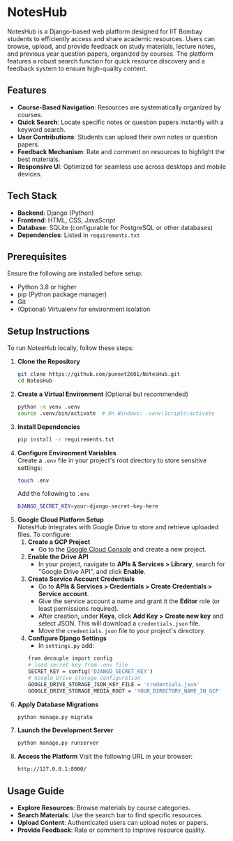 # NotesHub

NotesHub is a Django-based web platform designed for IIT Bombay students to efficiently access and share academic resources. Users can browse, upload, and provide feedback on study materials, lecture notes, and previous year question papers, organized by courses. The platform features a robust search function for quick resource discovery and a feedback system to ensure high-quality content.

## Features

- **Course-Based Navigation**: Resources are systematically organized by courses.
- **Quick Search**: Locate specific notes or question papers instantly with a keyword search.
- **User Contributions**: Students can upload their own notes or question papers.
- **Feedback Mechanism**: Rate and comment on resources to highlight the best materials.
- **Responsive UI**: Optimized for seamless use across desktops and mobile devices.

## Tech Stack

- **Backend**: Django (Python)
- **Frontend**: HTML, CSS, JavaScript
- **Database**: SQLite (configurable for PostgreSQL or other databases)
- **Dependencies**: Listed in `requirements.txt`

## Prerequisites

Ensure the following are installed before setup:

- Python 3.8 or higher
- pip (Python package manager)
- Git
- (Optional) Virtualenv for environment isolation

## Setup Instructions

To run NotesHub locally, follow these steps:

1. **Clone the Repository**
   ```bash
   git clone https://github.com/puneet2601/NotesHub.git
   cd NotesHub
2. **Create a Virtual Environment** (Optional but recommended)
   ```bash
   python -m venv .venv
   source .venv/bin/activate  # On Windows: .venv\Scripts\activate
3. **Install Dependencies**
   ```bash
   pip install -r requirements.txt
4. **Configure Environment Variables**  
    Create a ```.env``` file in your project's root directory to store sensitive settings:
    ```bash
    touch .env
    ```
    Add the following to ```.env```
    ```bash
    DJANGO_SECRET_KEY=your-django-secret-key-here
    ```
5. **Google Cloud Platform Setup**  
NotesHub integrates with Google Drive to store and retrieve uploaded files. To configure:  
    1. **Create a GCP Project**  
        * Go to the [Google Cloud Console](https://developers.google.com/workspace/guides/create-project) and create a new project.
    2. **Enable the Drive API**  
        * In your project, navigate to **APIs & Services > Library**, search for "Google Drive API", and click **Enable**.
    3. **Create Service Account Credentials**
        * Go to **APIs & Services > Credentials > Create Credentials > Service account**.
        * Give the service account a name and grant it the **Editor** role (or least permissions required).
        * After creation, under **Keys**, click **Add Key > Create new key** and select JSON. This will download a ```credentials.json``` file.
        * Move the ```credentials.json``` file to your project's directory.
    4. **Configure Django Settings**
        * In ```settings.py``` add:
        ```bash
        from decouple import config
        # load secret key from .env file
        SECRET_KEY = config('DJANGO_SECRET_KEY')
        # Google Drive storage configuration
        GOOGLE_DRIVE_STORAGE_JSON_KEY_FILE = 'credentials.json'
        GOOGLE_DRIVE_STORAGE_MEDIA_ROOT = 'YOUR_DIRECTORY_NAME_IN_GCP'
        ```
6. **Apply Database Migrations**
   ```bash
   python manage.py migrate
7. **Launch the Development Server**
   ```bash
   python manage.py runserver
8. **Access the Platform** Visit the following URL in your browser:
   ```bash
   http://127.0.0.1:8000/
   
## Usage Guide

* **Explore Resources**: Browse materials by course categories.
* **Search Materials**: Use the search bar to find specific resources.
* **Upload Content**: Authenticated users can upload notes or papers.
* **Provide Feedback**: Rate or comment to improve resource quality.